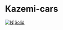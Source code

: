 # Kazemi-cars

[![N|Solid](https://scontent.fbru1-1.fna.fbcdn.net/v/t31.0-8/16422599_198726237269875_4704280343377389824_o.jpg?oh=296b2d460b0ba9e59dfccb327a30b40a&oe=59D650B9)](https://nodesource.com/products/nsolid)




